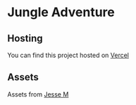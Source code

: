 # Jungle Adventure

## Hosting
You can find this project hosted on [Vercel](https://web-platformer.vercel.app/)

## Assets

Assets from [Jesse M](https://jesse-m.itch.io/jungle-pack)
